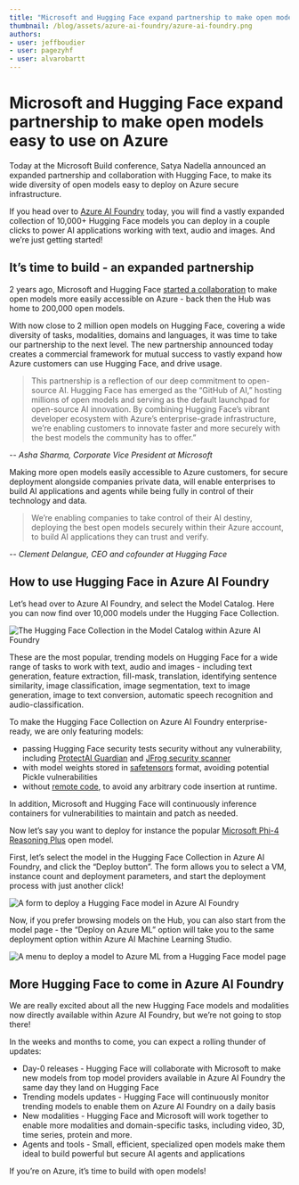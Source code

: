 ```yaml
---
title: "Microsoft and Hugging Face expand partnership to make open models easy to use on Azure" 
thumbnail: /blog/assets/azure-ai-foundry/azure-ai-foundry.png
authors:
- user: jeffboudier
- user: pagezyhf
- user: alvarobartt
---
```


# Microsoft and Hugging Face expand partnership to make open models easy to use on Azure

Today at the Microsoft Build conference, Satya Nadella announced an expanded partnership and collaboration with Hugging Face, to make its wide diversity of open models easy to deploy on Azure secure infrastructure.

If you head over to [Azure AI Foundry](https://ai.azure.com) today, you will find a vastly expanded collection of 10,000+ Hugging Face models you can deploy in a couple clicks to power AI applications working with text, audio and images. And we’re just getting started!

## It’s time to build - an expanded partnership

2 years ago, Microsoft and Hugging Face [started a collaboration](https://huggingface.co/blog/hugging-face-endpoints-on-azure) to make open models more easily accessible on Azure - back then the Hub was home to 200,000 open models.

With now close to 2 million open models on Hugging Face, covering a wide diversity of tasks, modalities, domains and languages, it was time to take our partnership to the next level. The new partnership announced today creates a commercial framework for mutual success to vastly expand how Azure customers can use Hugging Face, and drive usage.

> This partnership is a reflection of our deep commitment to open-source AI. Hugging Face has emerged as the “GitHub of AI,” hosting millions of open models and serving as the default launchpad for open-source AI innovation. By combining Hugging Face’s vibrant developer ecosystem with Azure’s enterprise-grade infrastructure, we’re enabling customers to innovate faster and more securely with the best models the community has to offer.”

-- _Asha Sharma, Corporate Vice President at Microsoft_

Making more open models easily accessible to Azure customers, for secure deployment alongside companies private data, will enable enterprises to build AI applications and agents while being fully in control of their technology and data.

> We’re enabling companies to take control of their AI destiny, deploying the best open models securely within their Azure account, to build AI applications they can trust and verify.

-- _Clement Delangue, CEO and cofounder at Hugging Face_

## How to use Hugging Face in Azure AI Foundry

Let’s head over to Azure AI Foundry, and select the Model Catalog. Here you can now find over 10,000 models under the Hugging Face Collection.

<img src="https://huggingface.co/datasets/huggingface/documentation-images/resolve/main/blog/azure-ai-foundry/azure-ai-foundry-collection.png" alt="The Hugging Face Collection in the Model Catalog within Azure AI Foundry">

These are the most popular, trending models on Hugging Face for a wide range of tasks to work with text, audio and images - including text generation, feature extraction, fill-mask, translation, identifying sentence similarity, image classification, image segmentation, text to image generation, image to text conversion, automatic speech recognition and audio-classification.

To make the Hugging Face Collection on Azure AI Foundry enterprise-ready, we are only featuring models:
- passing Hugging Face security tests security without any vulnerability, including [ProtectAI Guardian](https://huggingface.co/docs/hub/en/security-protectai) and [JFrog security scanner](https://huggingface.co/docs/hub/en/security-jfrog)
- with model weights stored in [safetensors](https://huggingface.co/docs/safetensors/main/en/index) format, avoiding potential Pickle vulnerabilities
- without [remote code](https://huggingface.co/docs/transformers/main/en/models#custom-models), to avoid any arbitrary code insertion at runtime.

In addition, Microsoft and Hugging Face will continuously inference containers for vulnerabilities to maintain and patch as needed.

Now let’s say you want to deploy for instance the popular [Microsoft Phi-4 Reasoning Plus](https://huggingface.co/microsoft/Phi-4-reasoning-plus) open model. 

First, let’s select the model in the Hugging Face Collection in Azure AI Foundry, and click the “Deploy button”. The form allows you to select a VM, instance count and deployment parameters, and start the deployment process with just another click!

<img src="https://huggingface.co/datasets/huggingface/documentation-images/resolve/main/blog/azure-ai-foundry/azure-ai-foundry-deploy.png" alt="A form to deploy a Hugging Face model in Azure AI Foundry">

Now, if you prefer browsing models on the Hub, you can also start from the model page - the “Deploy on Azure ML” option will take you to the same deployment option within Azure AI Machine Learning Studio. 

<img src="https://huggingface.co/datasets/huggingface/documentation-images/resolve/main/blog/azure-ai-foundry/huggingface-hub-deploy-azure.png" alt="A menu to deploy a model to Azure ML from a Hugging Face model page">

## More Hugging Face to come in Azure AI Foundry

We are really excited about all the new Hugging Face models and modalities now directly available within Azure AI Foundry, but we’re not going to stop there!

In the weeks and months to come, you can expect a rolling thunder of updates:
- Day-0 releases - Hugging Face will collaborate with Microsoft to make new models from top model providers available in Azure AI Foundry the same day they land on Hugging Face
- Trending models updates - Hugging Face will continuously monitor trending models to enable them on Azure AI Foundry on a daily basis
- New modalities - Hugging Face and Microsoft will work together to enable more modalities and domain-specific tasks, including video, 3D, time series, protein and more.
- Agents and tools - Small, efficient, specialized open models make them ideal to build powerful but secure AI agents and applications

If you’re on Azure, it’s time to build with open models!
